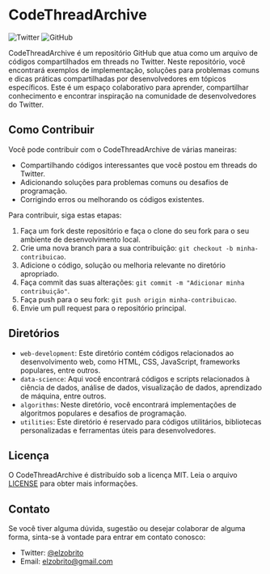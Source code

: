 # CodeThreadArchive

![Twitter](https://img.shields.io/twitter/follow/elzobrito?style=social)
![GitHub](https://img.shields.io/github/stars/elzobrito/repo?style=social)

CodeThreadArchive é um repositório GitHub que atua como um arquivo de códigos compartilhados em threads no Twitter. Neste repositório, você encontrará exemplos de implementação, soluções para problemas comuns e dicas práticas compartilhadas por desenvolvedores em tópicos específicos. Este é um espaço colaborativo para aprender, compartilhar conhecimento e encontrar inspiração na comunidade de desenvolvedores do Twitter.

## Como Contribuir

Você pode contribuir com o CodeThreadArchive de várias maneiras:

- Compartilhando códigos interessantes que você postou em threads do Twitter.
- Adicionando soluções para problemas comuns ou desafios de programação.
- Corrigindo erros ou melhorando os códigos existentes.

Para contribuir, siga estas etapas:

1. Faça um fork deste repositório e faça o clone do seu fork para o seu ambiente de desenvolvimento local.
2. Crie uma nova branch para a sua contribuição: `git checkout -b minha-contribuicao`.
3. Adicione o código, solução ou melhoria relevante no diretório apropriado.
4. Faça commit das suas alterações: `git commit -m "Adicionar minha contribuição"`.
5. Faça push para o seu fork: `git push origin minha-contribuicao`.
6. Envie um pull request para o repositório principal.

## Diretórios

- `web-development`: Este diretório contém códigos relacionados ao desenvolvimento web, como HTML, CSS, JavaScript, frameworks populares, entre outros.
- `data-science`: Aqui você encontrará códigos e scripts relacionados à ciência de dados, análise de dados, visualização de dados, aprendizado de máquina, entre outros.
- `algorithms`: Neste diretório, você encontrará implementações de algoritmos populares e desafios de programação.
- `utilities`: Este diretório é reservado para códigos utilitários, bibliotecas personalizadas e ferramentas úteis para desenvolvedores.

## Licença

O CodeThreadArchive é distribuído sob a licença MIT. Leia o arquivo [LICENSE](LICENSE) para obter mais informações.

## Contato

Se você tiver alguma dúvida, sugestão ou desejar colaborar de alguma forma, sinta-se à vontade para entrar em contato conosco:

- Twitter: [@elzobrito](https://twitter.com/elzobrito)
- Email: elzobrito@gmail.com

